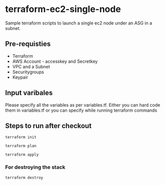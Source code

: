 # terraform-ec2-single-node
Sample terraform scripts to launch a single ec2 node under an ASG in a subnet. 

## Pre-requisties
* Terraform
* AWS Account - accesskey and Secretkey
* VPC  and a Subnet
* Securitygroups
* Keypair


## Input varibales
Please specify all the variables as per variables.tf. Either you can hard code them in variables.tf or you can specify while running terraform commands

## Steps to run after checkout
```
terraform init

terraform plan

terraform apply

```

### For destroying the stack
```
terraform destroy

```
